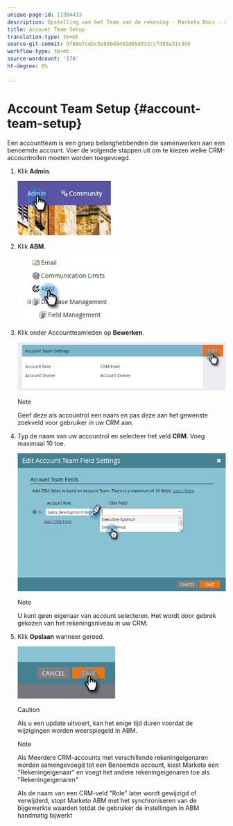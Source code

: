 ```yaml
---
unique-page-id: 11384433
description: Opstelling van het Team van de rekening - Marketo Docs - de Documentatie van het Product
title: Account Team Setup
translation-type: tm+mt
source-git-commit: 9f88e7cebc5e9d0d4491d65d332ccfdd9a31c395
workflow-type: tm+mt
source-wordcount: '178'
ht-degree: 0%

---
```



# Account Team Setup {#account-team-setup}

Een accountteam is een groep belanghebbenden die samenwerken aan een benoemde account. Voer de volgende stappen uit om te kiezen welke CRM-accountrollen moeten worden toegevoegd.

1. Klik **Admin**.

   ![](assets/one-3.png)

1. Klik **ABM**.

   ![](assets/two-3.png)

1. Klik onder Accountteamleden op **Bewerken**.

   ![](assets/3.png)

   >[!NOTE]
   >
   >Geef deze als accountrol een naam en pas deze aan het gewenste zoekveld voor gebruiker in uw CRM aan.

1. Typ de naam van uw accountrol en selecteer het veld **CRM**. Voeg maximaal 10 toe.

   ![](assets/four-2.png)

   >[!NOTE]
   >
   >U kunt geen eigenaar van account selecteren. Het wordt door gebrek gekozen van het rekeningsniveau in uw CRM.

1. Klik **Opslaan** wanneer gereed.

   ![](assets/five-2.png)

   >[!CAUTION]
   >
   >Als u een update uitvoert, kan het enige tijd duren voordat de wijzigingen worden weerspiegeld in ABM.

   >[!NOTE]
   >
   >Als Meerdere CRM-accounts met verschillende rekeningeigenaren worden samengevoegd tot een Benoemde account, kiest Marketo één &quot;Rekeningeigenaar&quot; en voegt het andere rekeningeigenaren toe als &quot;Rekeningeigenaren&quot;
   >
   >Als de naam van een CRM-veld &quot;Role&quot; later wordt gewijzigd of verwijderd, stopt Marketo ABM met het synchroniseren van de bijgewerkte waarden totdat de gebruiker de instellingen in ABM handmatig bijwerkt

